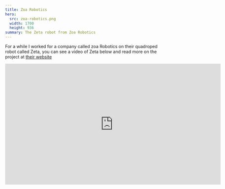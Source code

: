 ```yaml
---
title: Zoa Robotics
hero:
  src: zoa-robotics.png
  width: 1700
  height: 936
summary: The Zeta robot from Zoa Robotics
---
```



For a while I worked for a company called zoa Robotics on their quadroped robot called Zeta, you can see a video of Zeta below and read more on the project at [their website](https://www.zoarobotics.com/)

<iframe src="https://player.vimeo.com/video/377343625?badge=0&amp;autopause=0&amp;player_id=0&amp;app_id=58479" width="700" height="394" frameborder="0" allow="autoplay; fullscreen; picture-in-picture; clipboard-write" title="Site Visit"></iframe>
